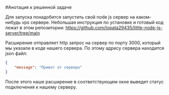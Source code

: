 #Анотация к решенной задаче

Для запуска понадобится запустить свой node js сервер на каком-нибудь vps сервере. Небольшая инструкция по установке и готовый код лежат в этом репозитории: https://github.com/lopata29435/little-node-js-server/tree/main

Расширение отправляет http запрос на сервер по порту 3000, который мы указали в коде нашего сервера. По этому адресу сервера находится json файл:
```json
{
    "message": "Привет от сервера"
}
```

После этого наше расширение в соответствующем окне выведет статус подключения к нашему серверу.
